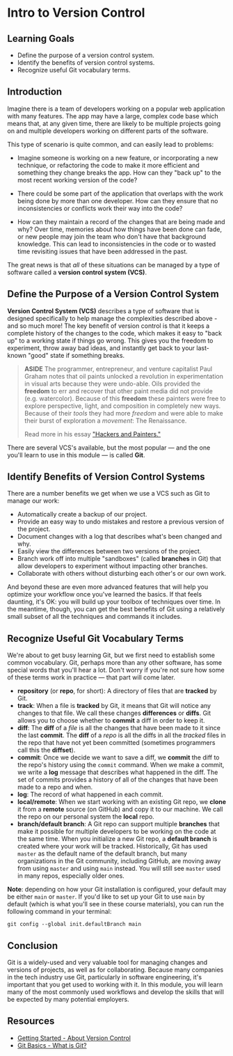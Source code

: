 # Intro to Version Control

## Learning Goals

- Define the purpose of a version control system.
- Identify the benefits of version control systems.
- Recognize useful Git vocabulary terms.

## Introduction

Imagine there is a team of developers working on a popular web application with
many features. The app may have a large, complex code base which means that, at
any given time, there are likely to be multiple projects going on and multiple
developers working on different parts of the software.

This type of scenario is quite common, and can easily lead to problems:

- Imagine someone is working on a new feature, or incorporating a new technique,
  or refactoring the code to make it more efficient and something they change
  breaks the app. How can they "back up" to the most recent working version of
  the code?

- There could be some part of the application that overlaps with the work being
  done by more than one developer. How can they ensure that no inconsistencies
  or conflicts work their way into the code?

- How can they maintain a record of the changes that are being made and why?
  Over time, memories about how things have been done can fade, or new people
  may join the team who don't have that background knowledge. This can lead to
  inconsistencies in the code or to wasted time revisiting issues that have been
  addressed in the past.

The great news is that _all_ of these situations can be managed by a type of
software called a **version control system (VCS)**.

## Define the Purpose of a Version Control System

**Version Control System (VCS)** describes a type of software that is designed
specifically to help manage the complexities described above - and so much more!
The key benefit of version control is that it keeps a complete history of the
changes to the code, which makes it easy to "back up" to a working state if
things go wrong. This gives you the freedom to experiment, throw away bad ideas,
and instantly get back to your last-known "good" state if something breaks.

> **ASIDE** The programmer, entrepreneur, and venture capitalist Paul Graham
> notes that oil paints unlocked a revolution in experimentation in visual arts
> because they were undo-able. Oils provided the **freedom** to err and recover
> that other paint media did not provide (e.g. watercolor). Because of this
> **freedom** these painters were free to explore perspective, light, and
> composition in completely new ways. Because of their _tools_ they had more
> _freedom_ and were able to make their burst of exploration a _movement_: The
> Renaissance.
>
> Read more in his essay ["Hackers and Painters."][hp]

There are several VCS's available, but the most popular — and the one you'll
learn to use in this module — is called **Git**.

## Identify Benefits of Version Control Systems

There are a number benefits we get when we use a VCS such as Git to manage our
work:

- Automatically create a backup of our project.
- Provide an easy way to undo mistakes and restore a previous version of the
  project.
- Document changes with a log that describes what's been changed and why.
- Easily view the differences between two versions of the project.
- Branch work off into multiple "sandboxes" (called **branches** in Git) that
  allow developers to experiment without impacting other branches.
- Collaborate with others without disturbing each other's or our own work.

And beyond these are even more advanced features that will help you optimize
your workflow once you've learned the basics. If that feels daunting, it's OK:
you will build up your toolbox of techniques over time. In the meantime, though,
you can get the best benefits of Git using a relatively small subset of all the
techniques and commands it includes.

## Recognize Useful Git Vocabulary Terms

We're about to get busy learning Git, but we first need to establish some common
vocabulary. Git, perhaps more than any other software, has some special words
that you'll hear a lot. Don't worry if you're not sure how some of these terms
work in practice — that part will come later.

- **repository** (or **repo**, for short): A directory of files that are
  **tracked** by Git.
- **track**: When a file is **tracked** by Git, it means that Git will notice
  any changes to that file. We call these changes **differences** or **diffs**.
  Git allows you to choose whether to **commit** a diff in order to keep it.
- **diff**: The **diff** of a _file_ is all the changes that have been made to
  it since the last **commit**. The **diff** of a _repo_ is all the diffs in all
  the _tracked_ files in the repo that have not yet been committed (sometimes
  programmers call this the **diffset**).
- **commit**: Once we decide we want to save a diff, we **commit** the diff to
  the repo's history using the `commit` command. When we make a commit, we write
  a **log** message that describes what happened in the diff. The set of commits
  provides a history of all of the changes that have been made to a repo and
  when.
- **log**: The record of what happened in each commit.
- **local/remote**: When we start working with an existing Git repo, we
  **clone** it from a **remote** source (on GitHub) and copy it to our machine.
  We call the repo on our personal system the **local** repo.
- **branch/default branch**: A Git repo can support multiple **branches** that
  make it possible for multiple developers to be working on the code at the same
  time. When you initialize a new Git repo, a **default branch** is created
  where your work will be tracked. Historically, Git has used `master` as the
  default name of the default branch, but many organizations in the Git
  community, including GitHub, are moving away from using `master` and using
  `main` instead. You will still see `master` used in many repos, especially
  older ones.
  
**Note**: depending on how your Git installation is configured, your default may
be either `main` or `master`. If you'd like to set up your Git to use `main` by
default (which is what you'll see in these course materials), you can run the
following command in your terminal:

```console
git config --global init.defaultBranch main
```

## Conclusion

Git is a widely-used and very valuable tool for managing changes and versions of
projects, as well as for collaborating. Because many companies in the tech
industry use Git, particularly in software engineering, it's important that you
get used to working with it. In this module, you will learn many of the most
commonly used workflows and develop the skills that will be expected by many
potential employers.

## Resources

- [Getting Started - About Version Control][about-version-control]
- [Git Basics - What is Git?][git-get-started]

[about-version-control]: http://git-scm.com/book/en/Getting-Started-About-Version-Control
[git-get-started]: http://git-scm.com/video/what-is-git
[hp]: http://www.paulgraham.com/hp.html
